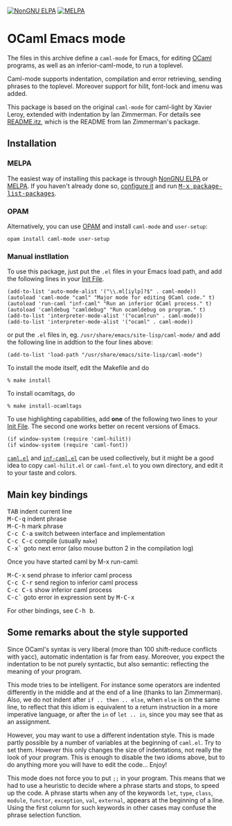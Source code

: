 [![NonGNU ELPA](https://elpa.nongnu.org/nongnu/caml.svg)](https://elpa.nongnu.org/nongnu/caml.html)
[![MELPA](https://melpa.org/packages/caml-badge.svg)](https://melpa.org/#/caml)

OCaml Emacs mode
================

The files in this archive define a `caml-mode` for Emacs, for editing
[OCaml][] programs, as well as an inferior-caml-mode, to run a toplevel.

Caml-mode supports indentation, compilation and error retrieving,
sending phrases to the toplevel. Moreover support for hilit,
font-lock and imenu was added.

This package is based on the original `caml-mode` for caml-light by
Xavier Leroy, extended with indentation by Ian Zimmerman. For details
see [README.itz](README.itz), which is the README from Ian Zimmerman's
package.

Installation
------------

### MELPA

The easiest way of installing this package is through [NonGNU ELPA][]
or [MELPA][].  If
you haven't already done so, [configure
it](https://melpa.org/#/getting-started) and run [<kbd>M-x
package-list-packages</kbd>](https://www.gnu.org/software/emacs/manual/html_node/emacs/Packages.html#Packages).

### OPAM

Alternatively, you can use [OPAM][] and install `caml-mode` and
`user-setup`:

    opam install caml-mode user-setup

### Manual instllation

To use this package, just put the `.el` files in your Emacs load path,
and add the following lines in your [Init File][].

    (add-to-list 'auto-mode-alist '("\\.ml[iylp]?$" . caml-mode))
    (autoload 'caml-mode "caml" "Major mode for editing OCaml code." t)
    (autoload 'run-caml "inf-caml" "Run an inferior OCaml process." t)
    (autoload 'camldebug "camldebug" "Run ocamldebug on program." t)
    (add-to-list 'interpreter-mode-alist '("ocamlrun" . caml-mode))
    (add-to-list 'interpreter-mode-alist '("ocaml" . caml-mode))

or put the `.el` files in, eg. `/usr/share/emacs/site-lisp/caml-mode/`
and add the following line in addtion to the four lines above:

    (add-to-list 'load-path "/usr/share/emacs/site-lisp/caml-mode")

To install the mode itself, edit the Makefile and do

    % make install

To install ocamltags, do

    % make install-ocamltags

To use highlighting capabilities, add **one** of the following two lines
to your [Init File][].  The second one works better on recent versions of
Emacs.

    (if window-system (require 'caml-hilit))
    (if window-system (require 'caml-font))

[`caml.el`](caml.el) and [`inf-caml.el`](inf-caml.el) can be used
collectively, but it might be a good idea to copy `caml-hilit.el` or
`caml-font.el` to you own directory, and edit it to your taste and
colors.

Main key bindings
-----------------

<kbd>TAB</kbd>     indent current line  
<kbd>M-C-q</kbd>   indent phrase  
<kbd>M-C-h</kbd>   mark phrase  
<kbd>C-c C-a</kbd> switch between interface and implementation  
<kbd>C-c C-c</kbd> compile (usually `make`)  
<kbd>C-x`</kbd>    goto next error (also mouse button 2 in the compilation log)

Once you have started caml by M-x run-caml:

<kbd>M-C-x</kbd>   send phrase to inferior caml process  
<kbd>C-c C-r</kbd> send region to inferior caml process  
<kbd>C-c C-s</kbd> show inferior caml process  
<kbd>C-c`</kbd>    goto error in expression sent by <kbd>M-C-x</kbd>

For other bindings, see <kbd>C-h b</kbd>.

Some remarks about the style supported
--------------------------------------

Since OCaml's syntax is very liberal (more than 100
shift-reduce conflicts with yacc), automatic indentation is far from
easy. Moreover, you expect the indentation to be not purely syntactic,
but also semantic: reflecting the meaning of your program.

This mode tries to be intelligent. For instance some operators are
indented differently in the middle and at the end of a line (thanks to
Ian Zimmerman). Also, we do not indent after `if .. then .. else`, when
`else` is on the same line, to reflect that this idiom is equivalent to
a return instruction in a more imperative language, or after the `in` of
`let .. in`, since you may see that as an assignment.

However, you may want to use a different indentation style. This is
made partly possible by a number of variables at the beginning of
`caml.el`. Try to set them. However this only changes the size of
indentations, not really the look of your program. This is enough to
disable the two idioms above, but to do anything more you will have to
edit the code... Enjoy!

This mode does not force you to put `;;` in your program. This means
that we had to use a heuristic to decide where a phrase starts and
stops, to speed up the code. A phrase starts when any of the keywords
`let`, `type`, `class`, `module`, `functor`, `exception`, `val`,
`external`, appears at the beginning of a line. Using the first column
for such keywords in other cases may confuse the phrase selection
function.


[OCaml]: http://ocaml.org/
[OPAM]: https://opam.ocaml.org/
[NonGNU ELPA]: https://elpa.nongnu.org/
[MELPA]: https://melpa.org/
[Init File]: https://www.gnu.org/software/emacs/manual/html_node/emacs/Init-File.html

